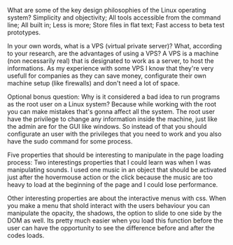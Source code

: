 What are some of the key design philosophies of the Linux operating system?
Simplicity and objectivity;
All tools accessible from the command line;
All built in;
Less is more;
Store files in flat text;
Fast access to beta test prototypes.

In your own words, what is a VPS (virtual private server)? What, according to your research, are the advantages of using a VPS?
A VPS is a machine (non necessarily real) that is designated to work as a server, to host the informations. As my experience with some VPS I know that they're very usefull for companies as they can save money, configurate their own machine setup (like firewalls) and don't need a lot of space. 

Optional bonus question: Why is it considered a bad idea to run programs as the root user on a Linux system?
Because while working with the root you can make mistakes that's gonna affect all the system. The root user have the privilege to change any information inside the machine, just like the admin are for the GUI like windows. So instead of that you should configurate an user with the privileges that you need to work and you also have the sudo command for some process.

Five properties that should be interesting to manipulate in the page loading process:
Two interestings properties that I could learn was when I was manipulating sounds. I used one music in an object that should be activated just after the hovermouse action or the click because the music are too heavy to load at the beginning of the page and I could lose performance.

Other interesting properties are about the interactive menus with css. When you make a menu that shold interact with the users behaviour you can manipulate the opacity, the shadows, the option to slide to one side by the DOM as well. Its pretty much easier when you load this function before the user can have the opportunity to see the difference before and after the codes loads.

